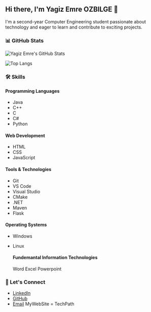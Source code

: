 ## Hi there, I'm Yagiz Emre OZBILGE 👋

I'm a second-year Computer Engineering student passionate about technology and eager to learn and contribute to exciting projects.

### 📊 GitHub Stats

![Yagiz Emre's GitHub Stats](https://github-readme-stats.vercel.app/api?username=yagizemreozbilge&show_icons=true&theme=radical)

![Top Langs](https://github-readme-stats.vercel.app/api/top-langs/?username=yagizemreozbilge&layout=compact&theme=radical)

### 🛠️ Skills

#### Programming Languages
- Java
- C++
- C
- C#
- Python

#### Web Development
- HTML
- CSS
- JavaScript


#### Tools & Technologies
- Git
- VS Code
- Visual Studio
- CMake
- .NET
- Maven
- Flask

#### Operating Systems
- Windows
- Linux

  #### Fundemantal Information Technologies
  Word
  Excel
  Powerpoint



### 💬 Let's Connect
- [LinkedIn](https://www.linkedin.com/in/yağız-emre-özbilge-b173b5282)
- [GitHub](https://github.com/yagizemreozbilge)
- [Email](mailto:yemre.ozbilge@gmail.com)
MyWebSite = TechPath 
